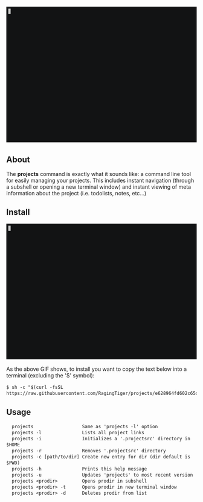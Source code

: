 <p align="center">
  <img src="https://github.com/RagingTiger/gifs/raw/fe968e99fa0d5c27ed1b6a65814d459fd26f305d/projects.gif"/>
</p>


## About
The **projects** command is exactly what it sounds like: a command line tool
for easily managing your projects. This includes instant navigation (through a
subshell or opening a new terminal window) and instant viewing of meta
information about the project (i.e. todolists, notes, etc...)

## Install
<p align="center">
  <img src="https://github.com/RagingTiger/gifs/raw/be6541adf942b60917f4864bce256220c180e740/projects_install.gif"/>
</p>

As the above GIF shows, to install you want to copy the text below into a
terminal (excluding the '$' symbol):

```
$ sh -c "$(curl -fsSL https://raw.githubusercontent.com/RagingTiger/projects/e628964fd602c65da9b17fb09369f7a05306dcdb/install.sh)"
```



## Usage
```
  projects                  Same as 'projects -l' option
  projects -l               Lists all project links
  projects -i               Initializes a '.projectsrc' directory in $HOME
  projects -r               Removes '.projectsrc' directory
  projects -c [path/to/dir] Create new entry for dir (dir default is $PWD)
  projects -h               Prints this help message
  projects -u               Updates 'projects' to most recent version
  projects <prodir>         Opens prodir in subshell
  projects <prodir> -t      Opens prodir in new terminal window
  projects <prodir> -d      Deletes prodir from list
```
